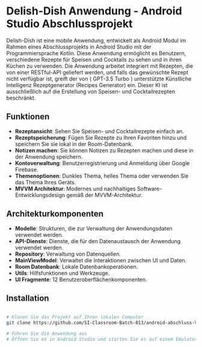 # Delish-Dish Anwendung - Android Studio Abschlussprojekt

Delish-Dish ist eine mobile Anwendung, entwickelt als Android Modul im Rahmen eines Abschlussprojekts in Android Studio mit der 
Programmiersprache Kotlin. 
Diese Anwendung ermöglicht es Benutzern, verschiedene Rezepte für Speisen und Cocktails zu sehen und in ihren Küchen zu verwenden. 
Die Anwendung arbeitet integriert mit Rezepten, die von einer RESTful-API geliefert werden, und falls das gewünschte Rezept nicht verfügbar ist, greift der von  ( GPT-3.5 Turbo )
unterstützte Künstliche Intelligenz Rezeptgenerator   (Recipes Generator)   ein. Dieser KI ist ausschließlich auf die Erstellung von Speisen- und Cocktailrezepten beschränkt.


## Funktionen
- **Rezeptansicht**: Sehen Sie Speisen- und Cocktailrezepte einfach an.
- **Rezeptspeicherung**: Fügen Sie Rezepte zu Ihren Favoriten hinzu und speichern Sie sie lokal in der Room-Datenbank.
- **Notizen machen**: Sie können Notizen zu Rezepten machen und diese in der Anwendung speichern.
- **Kontoverwaltung**: Benutzerregistrierung und Anmeldung über Google Firebase.
- **Themenoptionen**: Dunkles Thema, helles Thema oder verwenden Sie das Thema Ihres Geräts.
- **MVVM Architektur**: Modernes und nachhaltiges Software-Entwicklungsdesign gemäß der MVVM-Architektur.

## Architekturkomponenten
- **Modelle**: Strukturen, die zur Verwaltung der Anwendungsdaten verwendet werden.
- **API-Dienste**: Dienste, die für den Datenaustausch der Anwendung verwendet werden.
- **Repository**: Verwaltung von Datenquellen.
- **MainViewModel**: Verwaltet die Interaktionen zwischen UI und Daten.
- **Room Datenbank**: Lokale Datenbankoperationen.
- **Utils**: Hilfsfunktionen und Werkzeuge.
- **UI Fragmente**: 12 Benutzeroberflächenkomponenten.


## Installation
```bash

# Klonen Sie das Projekt auf Ihren lokalen Computer
git clone https://github.com/SI-Classroom-Batch-013/android-abschluss-VolkanSyntax.git

# Führen Sie die Anwendung aus
# Öffnen Sie es in Android Studio und starten Sie es auf einem Emulator oder laden Sie es auf ein echtes Gerät.
